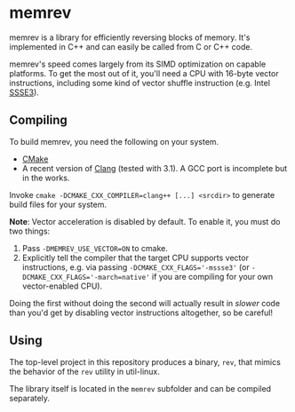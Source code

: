 memrev
======
memrev is a library for efficiently reversing blocks of memory. It's
implemented in C++ and can easily be called from C or C++ code.

memrev's speed comes largely from its SIMD optimization on capable platforms.
To get the most out of it, you'll need a CPU with 16-byte vector instructions, including some kind of vector shuffle instruction (e.g. Intel
[SSSE3](http://en.wikipedia.org/wiki/SSSE3)).

Compiling
---------
To build memrev, you need the following on your system.

*   [CMake](http://www.cmake.org)
*   A recent version of [Clang](http://clang.llvm.org) (tested with 3.1). A
    GCC port is incomplete but in the works.

Invoke `cmake -DCMAKE_CXX_COMPILER=clang++ [...] <srcdir>` to generate build
files for your system.

**Note**: Vector acceleration is disabled by default. To enable it, you must do
two things:

1.  Pass `-DMEMREV_USE_VECTOR=ON` to cmake.
2.  Explicitly tell the compiler that the target CPU supports vector
    instructions, e.g. via passing `-DCMAKE_CXX_FLAGS='-mssse3'` (or
    `-DCMAKE_CXX_FLAGS='-march=native'` if you are compiling for your
    own vector-enabled CPU).

Doing the first without doing the second will actually result in *slower* code
than you'd get by disabling vector instructions altogether, so be careful!

Using
-----
The top-level project in this repository produces a binary, `rev`, that mimics
the behavior of the `rev` utility in util-linux.

The library itself is located in the `memrev` subfolder and can be compiled
separately.
